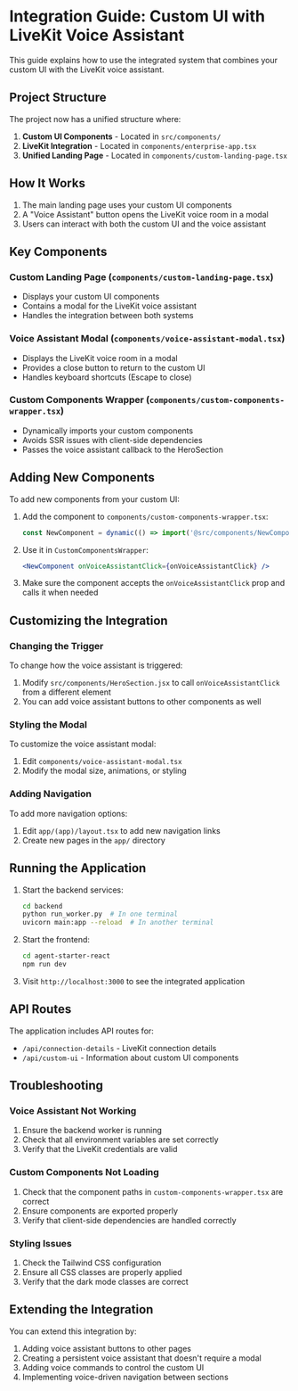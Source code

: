 # Integration Guide: Custom UI with LiveKit Voice Assistant

This guide explains how to use the integrated system that combines your custom UI with the LiveKit voice assistant.

## Project Structure

The project now has a unified structure where:

1. **Custom UI Components** - Located in `src/components/`
2. **LiveKit Integration** - Located in `components/enterprise-app.tsx`
3. **Unified Landing Page** - Located in `components/custom-landing-page.tsx`

## How It Works

1. The main landing page uses your custom UI components
2. A "Voice Assistant" button opens the LiveKit voice room in a modal
3. Users can interact with both the custom UI and the voice assistant

## Key Components

### Custom Landing Page (`components/custom-landing-page.tsx`)
- Displays your custom UI components
- Contains a modal for the LiveKit voice assistant
- Handles the integration between both systems

### Voice Assistant Modal (`components/voice-assistant-modal.tsx`)
- Displays the LiveKit voice room in a modal
- Provides a close button to return to the custom UI
- Handles keyboard shortcuts (Escape to close)

### Custom Components Wrapper (`components/custom-components-wrapper.tsx`)
- Dynamically imports your custom components
- Avoids SSR issues with client-side dependencies
- Passes the voice assistant callback to the HeroSection

## Adding New Components

To add new components from your custom UI:

1. Add the component to `components/custom-components-wrapper.tsx`:
   ```typescript
   const NewComponent = dynamic(() => import('@src/components/NewComponent'), { ssr: false });
   ```

2. Use it in `CustomComponentsWrapper`:
   ```jsx
   <NewComponent onVoiceAssistantClick={onVoiceAssistantClick} />
   ```

3. Make sure the component accepts the `onVoiceAssistantClick` prop and calls it when needed

## Customizing the Integration

### Changing the Trigger
To change how the voice assistant is triggered:

1. Modify `src/components/HeroSection.jsx` to call `onVoiceAssistantClick` from a different element
2. You can add voice assistant buttons to other components as well

### Styling the Modal
To customize the voice assistant modal:

1. Edit `components/voice-assistant-modal.tsx`
2. Modify the modal size, animations, or styling

### Adding Navigation
To add more navigation options:

1. Edit `app/(app)/layout.tsx` to add new navigation links
2. Create new pages in the `app/` directory

## Running the Application

1. Start the backend services:
   ```bash
   cd backend
   python run_worker.py  # In one terminal
   uvicorn main:app --reload  # In another terminal
   ```

2. Start the frontend:
   ```bash
   cd agent-starter-react
   npm run dev
   ```

3. Visit `http://localhost:3000` to see the integrated application

## API Routes

The application includes API routes for:

- `/api/connection-details` - LiveKit connection details
- `/api/custom-ui` - Information about custom UI components

## Troubleshooting

### Voice Assistant Not Working
1. Ensure the backend worker is running
2. Check that all environment variables are set correctly
3. Verify that the LiveKit credentials are valid

### Custom Components Not Loading
1. Check that the component paths in `custom-components-wrapper.tsx` are correct
2. Ensure components are exported properly
3. Verify that client-side dependencies are handled correctly

### Styling Issues
1. Check the Tailwind CSS configuration
2. Ensure all CSS classes are properly applied
3. Verify that the dark mode classes are correct

## Extending the Integration

You can extend this integration by:

1. Adding voice assistant buttons to other pages
2. Creating a persistent voice assistant that doesn't require a modal
3. Adding voice commands to control the custom UI
4. Implementing voice-driven navigation between sections